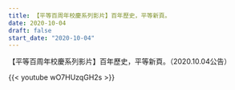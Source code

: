```yaml
---
title: 【平等百周年校慶系列影片】百年歷史，平等新頁。
date: 2020-10-04
draft: false
start_date: "2020-10-04"
---
```


【平等百周年校慶系列影片】百年歷史，平等新頁。（2020.10.04公告）

{{< youtube wO7HUzqGH2s >}}